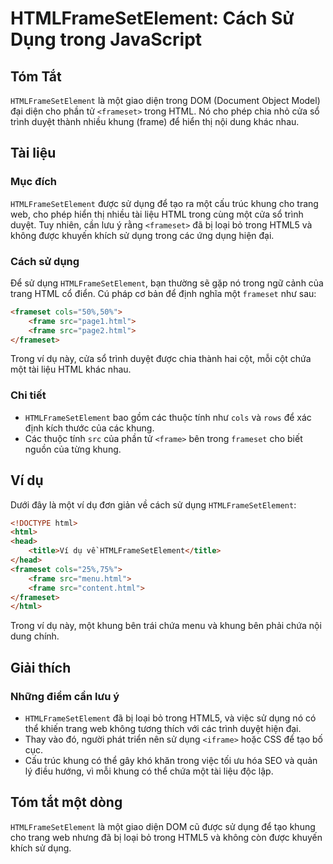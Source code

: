 <!--
Meta Description: # HTMLFrameSetElement: Cách Sử Dụng trong JavaScript ## Tóm Tắt `HTMLFrameSetElement` là một giao diện trong DOM (Document Object Model) đại diện cho ...
Meta Keywords: trong, html, dụng, một, htmlframesetelement
-->

# HTMLFrameSetElement: Cách Sử Dụng trong JavaScript

## Tóm Tắt
`HTMLFrameSetElement` là một giao diện trong DOM (Document Object Model) đại diện cho phần tử `<frameset>` trong HTML. Nó cho phép chia nhỏ cửa sổ trình duyệt thành nhiều khung (frame) để hiển thị nội dung khác nhau.

## Tài liệu
### Mục đích
`HTMLFrameSetElement` được sử dụng để tạo ra một cấu trúc khung cho trang web, cho phép hiển thị nhiều tài liệu HTML trong cùng một cửa sổ trình duyệt. Tuy nhiên, cần lưu ý rằng `<frameset>` đã bị loại bỏ trong HTML5 và không được khuyến khích sử dụng trong các ứng dụng hiện đại. 

### Cách sử dụng
Để sử dụng `HTMLFrameSetElement`, bạn thường sẽ gặp nó trong ngữ cảnh của trang HTML cổ điển. Cú pháp cơ bản để định nghĩa một `frameset` như sau:

```html
<frameset cols="50%,50%">
    <frame src="page1.html">
    <frame src="page2.html">
</frameset>
```

Trong ví dụ này, cửa sổ trình duyệt được chia thành hai cột, mỗi cột chứa một tài liệu HTML khác nhau.

### Chi tiết
- `HTMLFrameSetElement` bao gồm các thuộc tính như `cols` và `rows` để xác định kích thước của các khung.
- Các thuộc tính `src` của phần tử `<frame>` bên trong `frameset` cho biết nguồn của từng khung.

## Ví dụ
Dưới đây là một ví dụ đơn giản về cách sử dụng `HTMLFrameSetElement`:

```html
<!DOCTYPE html>
<html>
<head>
    <title>Ví dụ về HTMLFrameSetElement</title>
</head>
<frameset cols="25%,75%">
    <frame src="menu.html">
    <frame src="content.html">
</frameset>
</html>
```

Trong ví dụ này, một khung bên trái chứa menu và khung bên phải chứa nội dung chính.

## Giải thích
### Những điểm cần lưu ý
- `HTMLFrameSetElement` đã bị loại bỏ trong HTML5, và việc sử dụng nó có thể khiến trang web không tương thích với các trình duyệt hiện đại.
- Thay vào đó, người phát triển nên sử dụng `<iframe>` hoặc CSS để tạo bố cục.
- Cấu trúc khung có thể gây khó khăn trong việc tối ưu hóa SEO và quản lý điều hướng, vì mỗi khung có thể chứa một tài liệu độc lập.

## Tóm tắt một dòng
`HTMLFrameSetElement` là một giao diện DOM cũ được sử dụng để tạo khung cho trang web nhưng đã bị loại bỏ trong HTML5 và không còn được khuyến khích sử dụng.